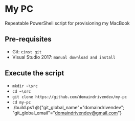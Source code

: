 # My PC

Repeatable PowerShell script for provisioning my MacBook

## Pre-requisites

* Git: `cinst git`
* Visual Studio 2017: `manual download and install`

## Execute the script

* `mkdir ~\src`
* `cd ~\src `
* `git clone https://github.com/domaindrivendev/my-pc`
* `cd my-pc`
* ./build.ps1 @{"git_global_name"="domaindrivendev"; "git_global_email"="domaindrivendev@gmail.com"}
